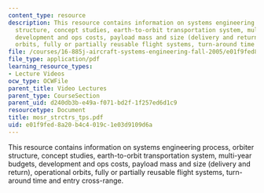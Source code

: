 ```yaml
---
content_type: resource
description: This resource contains information on systems engineering process, orbiter
  structure, concept studies, earth-to-orbit transportation system, multi-year budgets,
  development and ops costs, payload mass and size (delivery and return), operational
  orbits, fully or partially reusable flight systems, turn-around time and entry cross-range.
file: /courses/16-885j-aircraft-systems-engineering-fall-2005/e01f9fed8a20b4c4019c1e03d9109d6a_mosr_strctrs_tps.pdf
file_type: application/pdf
learning_resource_types:
- Lecture Videos
ocw_type: OCWFile
parent_title: Video Lectures
parent_type: CourseSection
parent_uid: d240db3b-e49a-f071-bd2f-1f257ed6d1c9
resourcetype: Document
title: mosr_strctrs_tps.pdf
uid: e01f9fed-8a20-b4c4-019c-1e03d9109d6a
---
```

This resource contains information on systems engineering process, orbiter structure, concept studies, earth-to-orbit transportation system, multi-year budgets, development and ops costs, payload mass and size (delivery and return), operational orbits, fully or partially reusable flight systems, turn-around time and entry cross-range.

